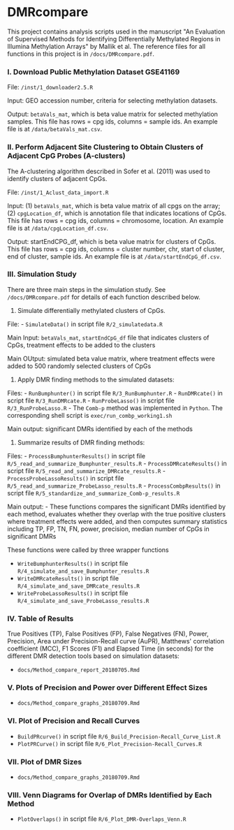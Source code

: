 <!-- README.md is generated from README.Rmd. Please edit that file -->
DMRcompare
==========

This project contains analysis scripts used in the manuscript "An Evaluation of Supervised Methods for Identifying Differentially Methylated Regions in Illumina Methylation Arrays" by Mallik et al. The reference files for all functions in this project is in `/docs/DMRcompare.pdf`.

### I. Download Public Methylation Dataset GSE41169

File: `/inst/1_downloader2.5.R`

Input: GEO accession number, criteria for selecting methylation datasets.

Output: `betaVals_mat`, which is beta value matrix for selected methylation samples. This file has rows = cpg ids, columns = sample ids. An example file is at `/data/betaVals_mat.csv`.

### II. Perform Adjacent Site Clustering to Obtain Clusters of Adjacent CpG Probes (A-clusters)

The A-clustering algorithm described in Sofer et al. (2011) was used to identify clusters of adjacent CpGs.

File: `/inst/1_Aclust_data_import.R`

Input: (1) `betaVals_mat`, which is beta value matrix of all cpgs on the array; (2) `cpgLocation_df`, which is annotation file that indicates locations of CpGs. This file has rows = cpg ids, columns = chromosome, location. An example file is at `/data/cpgLocation_df.csv`.

Output: startEndCPG\_df, which is beta value matrix for clusters of CpGs. This file has rows = cpg ids, columns = cluster number, chr, start of cluster, end of cluster, sample ids. An example file is at `/data/startEndCpG_df.csv`.

### III. Simulation Study

There are three main steps in the simulation study. See `/docs/DMRcompare.pdf` for details of each function described below.

1.  Simulate differentially methylated clusters of CpGs.

File: - `SimulateData()` in script file `R/2_simulatedata.R`

Main Input: `betaVals_mat`, `startEndCpG_df` file that indicates clusters of CpGs, treatment effects to be added to the clusters

Main OUtput: simulated beta value matrix, where treatment effects were added to 500 randomly selected clusters of CpGs

1.  Apply DMR finding methods to the simulated datasets:

Files: - `RunBumphunter()` in script file `R/3_RunBumphunter.R` - `RunDMRcate()` in script file `R/3_RunDMRcate.R` - `RunProbeLasso()` in script file `R/3_RunProbeLasso.R` - The `Comb-p` method was implemented in `Python`. The corresponding shell script is `exec/run_combp_working1.sh`

Main output: significant DMRs identified by each of the methods

1.  Summarize results of DMR finding methods:

Files: - `ProcessBumphunterResults()` in script file `R/5_read_and_summarize_Bumphunter_results.R` - `ProcessDMRcateResults()` in script file `R/5_read_and_summarize_DMRcate_results.R` - `ProcessProbeLassoResults()` in script file `R/5_read_and_summarize_ProbeLasso_results.R` - `ProcessCombpResults()` in script file `R/5_standardize_and_summarize_Comb-p_results.R`

Main output: - These functions compares the significant DMRs identified by each method, evaluates whether they overlap with the true positive clusters where treatment effects were added, and then computes summary statistics including TP, FP, TN, FN, power, precision, median number of CpGs in significant DMRs

These functions were called by three wrapper functions

-   `WriteBumphunterResults()` in script file `R/4_simulate_and_save_Bumphunter_results.R`
-   `WriteDMRcateResults()` in script file `R/4_simulate_and_save_DMRcate_results.R`
-   `WriteProbeLassoResults()` in script file `R/4_simulate_and_save_ProbeLasso_results.R`

### IV. Table of Results

True Positives (TP), False Positives (FP), False Negatives (FN), Power, Precision, Area under Precision-Recall curve (AuPR), Matthews' correlation coefficient (MCC), F1 Scores (F1) and Elapsed Time (in seconds) for the different DMR detection tools based on simulation datasets:

-   `docs/Method_compare_report_20180705.Rmd`

### V. Plots of Precision and Power over Different Effect Sizes

-   `docs/Method_compare_graphs_20180709.Rmd`

### VI. Plot of Precision and Recall Curves

-   `BuildPRcurve()` in script file `R/6_Build_Precision-Recall_Curve_List.R`
-   `PlotPRCurve()` in script file `R/6_Plot_Precision-Recall_Curves.R`

### VII. Plot of DMR Sizes

-   `docs/Method_compare_graphs_20180709.Rmd`

### VIII. Venn Diagrams for Overlap of DMRs Identified by Each Method

-   `PlotOverlaps()` in script file `R/6_Plot_DMR-Overlaps_Venn.R`

